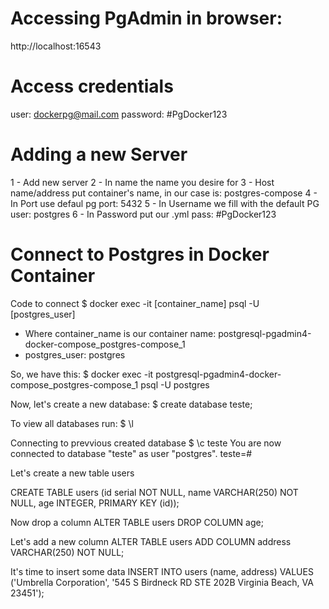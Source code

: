 # Accessing PgAdmin in browser:
http://localhost:16543

# Access credentials
user: dockerpg@mail.com
password: #PgDocker123

# Adding a new Server
1 - Add new server
2 - In name the name you desire for
3 - Host name/address put container's name, in our case is: postgres-compose
4 - In Port use defaul pg port: 5432
5 - In Username we fill with the default PG user: postgres
6 - In Password put our .yml pass: #PgDocker123

# Connect to Postgres in Docker Container

Code to connect
$ docker exec -it [container_name] psql -U [postgres_user]

- Where container_name is our container name: postgresql-pgadmin4-docker-compose_postgres-compose_1
- postgres_user: postgres

So, we have this:
$ docker exec -it postgresql-pgadmin4-docker-compose_postgres-compose_1 psql -U postgres

Now, let's create a new database:
$ create database teste;

To view all databases run:
$ \l

Connecting to prevvious created database
$ \c teste
You are now connected to database "teste" as user "postgres".
teste=#


Let's create a new table users

CREATE TABLE users (id serial NOT NULL, name VARCHAR(250) NOT NULL, age INTEGER, PRIMARY KEY (id));

Now drop a column
ALTER TABLE users DROP COLUMN age;

Let's add a new column
ALTER TABLE users ADD COLUMN address VARCHAR(250) NOT NULL;

It's time to insert some data
INSERT INTO users (name, address) VALUES ('Umbrella Corporation', '545 S Birdneck RD STE 202B Virginia Beach, VA 23451');
